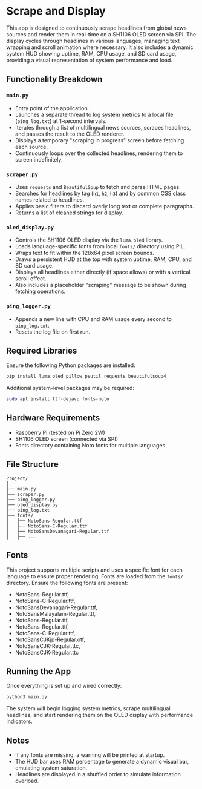 # Scrape and Display

This app is designed to continuously scrape headlines from global news sources and render them in real-time on a SH1106 OLED screen via SPI. The display cycles through headlines in various languages, managing text wrapping and scroll animation where necessary. It also includes a dynamic system HUD showing uptime, RAM, CPU usage, and SD card usage, providing a visual representation of system performance and load.

## Functionality Breakdown

### `main.py`
- Entry point of the application.
- Launches a separate thread to log system metrics to a local file (`ping_log.txt`) at 1-second intervals.
- Iterates through a list of multilingual news sources, scrapes headlines, and passes the result to the OLED renderer.
- Displays a temporary "scraping in progress" screen before fetching each source.
- Continuously loops over the collected headlines, rendering them to screen indefinitely.

### `scraper.py`
- Uses `requests` and `BeautifulSoup` to fetch and parse HTML pages.
- Searches for headlines by tag (`h1`, `h2`, `h3`) and by common CSS class names related to headlines.
- Applies basic filters to discard overly long text or complete paragraphs.
- Returns a list of cleaned strings for display.

### `oled_display.py`
- Controls the SH1106 OLED display via the `luma.oled` library.
- Loads language-specific fonts from local `fonts/` directory using PIL.
- Wraps text to fit within the 128x64 pixel screen bounds.
- Draws a persistent HUD at the top with system uptime, RAM, CPU, and SD card usage.
- Displays all headlines either directly (if space allows) or with a vertical scroll effect.
- Also includes a placeholder "scraping" message to be shown during fetching operations.

### `ping_logger.py`
- Appends a new line with CPU and RAM usage every second to `ping_log.txt`.
- Resets the log file on first run.

## Required Libraries

Ensure the following Python packages are installed:

```bash
pip install luma.oled pillow psutil requests beautifulsoup4
```

Additional system-level packages may be required:

```bash
sudo apt install ttf-dejavu fonts-noto
```

## Hardware Requirements

- Raspberry Pi (tested on Pi Zero 2W)
- SH1106 OLED screen (connected via SPI)
- Fonts directory containing Noto fonts for multiple languages

## File Structure

```
Project/
│
├── main.py
├── scraper.py
├── ping_logger.py
├── oled_display.py
├── ping_log.txt
├── fonts/
│   ├── NotoSans-Regular.ttf
│   ├── NotoSans-C-Regular.ttf
│   ├── NotoSansDevanagari-Regular.ttf
│   ├── ...
```

## Fonts

This project supports multiple scripts and uses a specific font for each language to ensure proper rendering. Fonts are loaded from the `fonts/` directory. Ensure the following fonts are present:
- NotoSans-Regular.ttf,
- NotoSans-C-Regular.ttf,
- NotoSansDevanagari-Regular.ttf,
- NotoSansMalayalam-Regular.ttf,
- NotoSans-Regular.ttf,
- NotoSans-Regular.ttf,
- NotoSans-C-Regular.ttf,
- NotoSansCJKjp-Regular.otf,
- NotoSansCJK-Regular.ttc,
- NotoSansCJK-Regular.ttc

## Running the App

Once everything is set up and wired correctly:

```bash
python3 main.py
```

The system will begin logging system metrics, scrape multilingual headlines, and start rendering them on the OLED display with performance indicators.

## Notes

- If any fonts are missing, a warning will be printed at startup.
- The HUD bar uses RAM percentage to generate a dynamic visual bar, emulating system saturation.
- Headlines are displayed in a shuffled order to simulate information overload.
